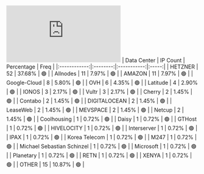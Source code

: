![Diagramm](https://github.com/111STAVR111/props/blob/main/Celestia/Mainnet/Decentralization/1/README.md)
| Data Center | IP Count | Percentage | Freq |
|:------------:|:--------:|:-----------:|:-----:|
| HETZNER | 52 | 37.68% | 🟢 |
| Allnodes | 11 | 7.97% | 🟢 |
| AMAZON | 11 | 7.97% | 🟢 |
| Google-Cloud | 8 | 5.80% | 🟢 |
| OVH | 6 | 4.35% | 🟢 |
| Latitude | 4 | 2.90% | 🟢 |
| IONOS | 3 | 2.17% | 🟢 |
| Vultr | 3 | 2.17% | 🟢 |
| Cherry | 2 | 1.45% | 🟢 |
| Contabo | 2 | 1.45% | 🟢 |
| DIGITALOCEAN | 2 | 1.45% | 🟢 |
| LeaseWeb | 2 | 1.45% | 🟢 |
| MEVSPACE | 2 | 1.45% | 🟢 |
| Netcup | 2 | 1.45% | 🟢 |
| Coolhousing | 1 | 0.72% | 🟢 |
| Daisy | 1 | 0.72% | 🟢 |
| GTHost | 1 | 0.72% | 🟢 |
| HIVELOCITY | 1 | 0.72% | 🟢 |
| Interserver | 1 | 0.72% | 🟢 |
| IPAX | 1 | 0.72% | 🟢 |
| Korea Telecom | 1 | 0.72% | 🟢 |
| M247 | 1 | 0.72% | 🟢 |
| Michael Sebastian Schinzel | 1 | 0.72% | 🟢 |
| Microsoft | 1 | 0.72% | 🟢 |
| Planetary | 1 | 0.72% | 🟢 |
| RETN | 1 | 0.72% | 🟢 |
| XENYA | 1 | 0.72% | 🟢 |
| OTHER | 15 | 10.87% | 🟢 |